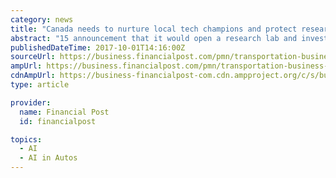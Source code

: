 ```yaml
---
category: news
title: "Canada needs to nurture local tech champions and protect research, says AI pioneer"
abstract: "15 announcement that it would open a research lab and invest $7 million in Montreal’s AI community, joining Google, Microsoft and Samsung, which all have a presence in the city. More deals are likely on the way, according to Yoshua Bengio, considered one ..."
publishedDateTime: 2017-10-01T14:16:00Z
sourceUrl: https://business.financialpost.com/pmn/transportation-business-pmn/autos-transportation-business-pmn/canada-needs-to-nurture-local-tech-champions-and-protect-research-says-ai-pioneer
ampUrl: https://business.financialpost.com/pmn/transportation-business-pmn/autos-transportation-business-pmn/canada-needs-to-nurture-local-tech-champions-and-protect-research-says-ai-pioneer/amp
cdnAmpUrl: https://business-financialpost-com.cdn.ampproject.org/c/s/business.financialpost.com/pmn/transportation-business-pmn/autos-transportation-business-pmn/canada-needs-to-nurture-local-tech-champions-and-protect-research-says-ai-pioneer/amp
type: article

provider:
  name: Financial Post
  id: financialpost

topics:
  - AI
  - AI in Autos
---
```

